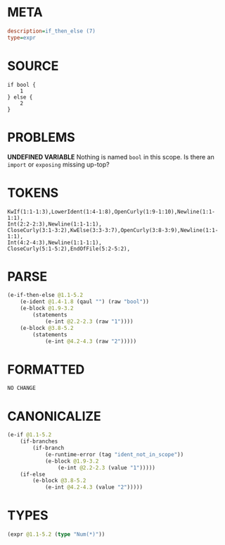 # META
~~~ini
description=if_then_else (7)
type=expr
~~~
# SOURCE
~~~roc
if bool {
	1
} else {
	2
}
~~~
# PROBLEMS
**UNDEFINED VARIABLE**
Nothing is named `bool` in this scope.
Is there an `import` or `exposing` missing up-top?

# TOKENS
~~~zig
KwIf(1:1-1:3),LowerIdent(1:4-1:8),OpenCurly(1:9-1:10),Newline(1:1-1:1),
Int(2:2-2:3),Newline(1:1-1:1),
CloseCurly(3:1-3:2),KwElse(3:3-3:7),OpenCurly(3:8-3:9),Newline(1:1-1:1),
Int(4:2-4:3),Newline(1:1-1:1),
CloseCurly(5:1-5:2),EndOfFile(5:2-5:2),
~~~
# PARSE
~~~clojure
(e-if-then-else @1.1-5.2
	(e-ident @1.4-1.8 (qaul "") (raw "bool"))
	(e-block @1.9-3.2
		(statements
			(e-int @2.2-2.3 (raw "1"))))
	(e-block @3.8-5.2
		(statements
			(e-int @4.2-4.3 (raw "2")))))
~~~
# FORMATTED
~~~roc
NO CHANGE
~~~
# CANONICALIZE
~~~clojure
(e-if @1.1-5.2
	(if-branches
		(if-branch
			(e-runtime-error (tag "ident_not_in_scope"))
			(e-block @1.9-3.2
				(e-int @2.2-2.3 (value "1")))))
	(if-else
		(e-block @3.8-5.2
			(e-int @4.2-4.3 (value "2")))))
~~~
# TYPES
~~~clojure
(expr @1.1-5.2 (type "Num(*)"))
~~~
